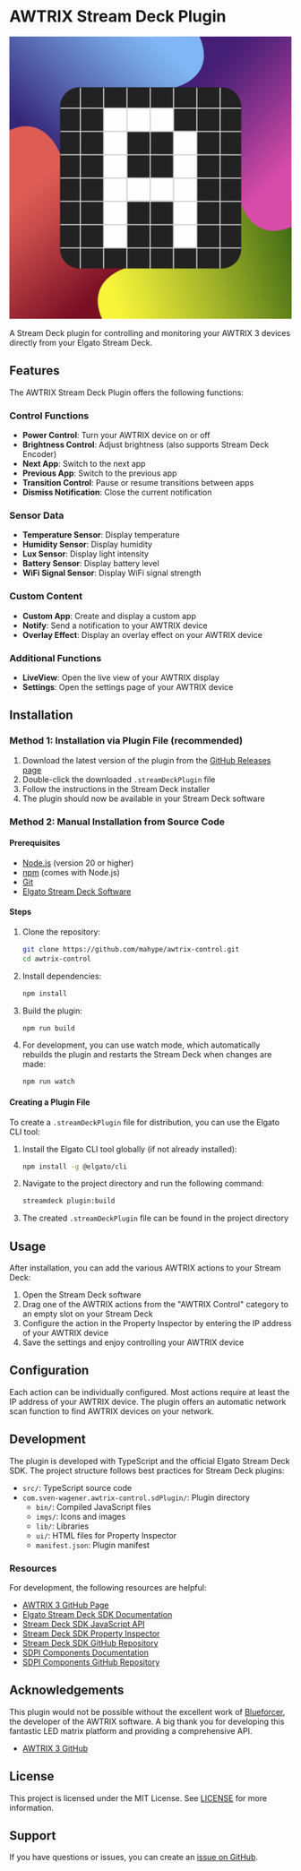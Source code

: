 # AWTRIX Stream Deck Plugin

![AWTRIX Stream Deck Plugin](com.sven-wagener.awtrix-control.sdPlugin/imgs/plugin/icon.svg)

A Stream Deck plugin for controlling and monitoring your AWTRIX 3 devices directly from your Elgato Stream Deck.

## Features

The AWTRIX Stream Deck Plugin offers the following functions:

### Control Functions
- **Power Control**: Turn your AWTRIX device on or off
- **Brightness Control**: Adjust brightness (also supports Stream Deck Encoder)
- **Next App**: Switch to the next app
- **Previous App**: Switch to the previous app
- **Transition Control**: Pause or resume transitions between apps
- **Dismiss Notification**: Close the current notification

### Sensor Data
- **Temperature Sensor**: Display temperature
- **Humidity Sensor**: Display humidity
- **Lux Sensor**: Display light intensity
- **Battery Sensor**: Display battery level
- **WiFi Signal Sensor**: Display WiFi signal strength

### Custom Content
- **Custom App**: Create and display a custom app
- **Notify**: Send a notification to your AWTRIX device
- **Overlay Effect**: Display an overlay effect on your AWTRIX device

### Additional Functions
- **LiveView**: Open the live view of your AWTRIX display
- **Settings**: Open the settings page of your AWTRIX device

## Installation

### Method 1: Installation via Plugin File (recommended)

1. Download the latest version of the plugin from the [GitHub Releases page](https://github.com/mahype/awtrix-control/releases)
2. Double-click the downloaded `.streamDeckPlugin` file
3. Follow the instructions in the Stream Deck installer
4. The plugin should now be available in your Stream Deck software

### Method 2: Manual Installation from Source Code

#### Prerequisites
- [Node.js](https://nodejs.org/) (version 20 or higher)
- [npm](https://www.npmjs.com/) (comes with Node.js)
- [Git](https://git-scm.com/)
- [Elgato Stream Deck Software](https://www.elgato.com/en/downloads)

#### Steps
1. Clone the repository:
   ```bash
   git clone https://github.com/mahype/awtrix-control.git
   cd awtrix-control
   ```

2. Install dependencies:
   ```bash
   npm install
   ```

3. Build the plugin:
   ```bash
   npm run build
   ```

4. For development, you can use watch mode, which automatically rebuilds the plugin and restarts the Stream Deck when changes are made:
   ```bash
   npm run watch
   ```

#### Creating a Plugin File

To create a `.streamDeckPlugin` file for distribution, you can use the Elgato CLI tool:

1. Install the Elgato CLI tool globally (if not already installed):
   ```bash
   npm install -g @elgato/cli
   ```

2. Navigate to the project directory and run the following command:
   ```bash
   streamdeck plugin:build
   ```

3. The created `.streamDeckPlugin` file can be found in the project directory

## Usage

After installation, you can add the various AWTRIX actions to your Stream Deck:

1. Open the Stream Deck software
2. Drag one of the AWTRIX actions from the "AWTRIX Control" category to an empty slot on your Stream Deck
3. Configure the action in the Property Inspector by entering the IP address of your AWTRIX device
4. Save the settings and enjoy controlling your AWTRIX device

## Configuration

Each action can be individually configured. Most actions require at least the IP address of your AWTRIX device. The plugin offers an automatic network scan function to find AWTRIX devices on your network.

## Development

The plugin is developed with TypeScript and the official Elgato Stream Deck SDK. The project structure follows best practices for Stream Deck plugins:

- `src/`: TypeScript source code
- `com.sven-wagener.awtrix-control.sdPlugin/`: Plugin directory
  - `bin/`: Compiled JavaScript files
  - `imgs/`: Icons and images
  - `lib/`: Libraries
  - `ui/`: HTML files for Property Inspector
  - `manifest.json`: Plugin manifest

### Resources

For development, the following resources are helpful:

- [AWTRIX 3 GitHub Page](https://blueforcer.github.io/awtrix3)
- [Elgato Stream Deck SDK Documentation](https://developer.elgato.com/documentation/stream-deck/sdk/overview/)
- [Stream Deck SDK JavaScript API](https://developer.elgato.com/documentation/stream-deck/sdk/javascript-api/)
- [Stream Deck SDK Property Inspector](https://developer.elgato.com/documentation/stream-deck/sdk/property-inspector/)
- [Stream Deck SDK GitHub Repository](https://github.com/elgatosf/streamdeck-sdk)
- [SDPI Components Documentation](https://sdpi-components.dev/docs/getting-started/get-started)
- [SDPI Components GitHub Repository](https://github.com/elgatosf/streamdeck-sdpi-components)

## Acknowledgements

This plugin would not be possible without the excellent work of [Blueforcer](https://github.com/Blueforcer), the developer of the AWTRIX software. A big thank you for developing this fantastic LED matrix platform and providing a comprehensive API.

- [AWTRIX 3 GitHub](https://blueforcer.github.io/awtrix3)

## License

This project is licensed under the MIT License. See [LICENSE](LICENSE) for more information.

## Support

If you have questions or issues, you can create an [issue on GitHub](https://github.com/mahype/awtrix-control/issues).
